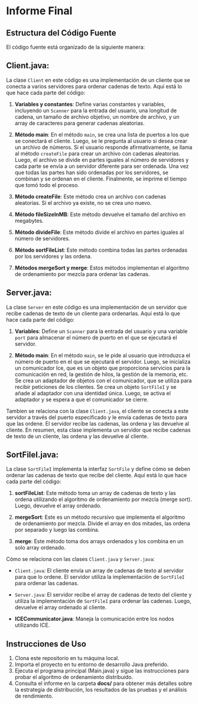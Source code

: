 # Informe Final



## Estructura del Código Fuente

El código fuente está organizado de la siguiente manera:

## **Client.java**:
  La clase `Client` en este código es una implementación de un cliente que se conecta a varios servidores para ordenar cadenas de texto. Aquí está lo que hace cada parte del código:

1. **Variables y constantes**: Define varias constantes y variables, incluyendo un `Scanner` para la entrada del usuario, una longitud de cadena, un tamaño de archivo objetivo, un nombre de archivo, y un array de caracteres para generar cadenas aleatorias.

2. **Método main**: En el método `main`, se crea una lista de puertos a los que se conectará el cliente. Luego, se le pregunta al usuario si desea crear un archivo de números. Si el usuario responde afirmativamente, se llama al método `createFile` para crear un archivo con cadenas aleatorias. Luego, el archivo se divide en partes iguales al número de servidores y cada parte se envía a un servidor diferente para ser ordenada. Una vez que todas las partes han sido ordenadas por los servidores, se combinan y se ordenan en el cliente. Finalmente, se imprime el tiempo que tomó todo el proceso.

3. **Método createFile**: Este método crea un archivo con cadenas aleatorias. Si el archivo ya existe, no se crea uno nuevo.

4. **Método fileSizeInMB**: Este método devuelve el tamaño del archivo en megabytes.

5. **Método divideFile**: Este método divide el archivo en partes iguales al número de servidores.

6. **Método sortFileList**: Este método combina todas las partes ordenadas por los servidores y las ordena.

7. **Métodos mergeSort y merge**: Estos métodos implementan el algoritmo de ordenamiento por mezcla para ordenar las cadenas.

## **Server.java**:
  La clase `Server` en este código es una implementación de un servidor que recibe cadenas de texto de un cliente para ordenarlas. Aquí está lo que hace cada parte del código:

1. **Variables**: Define un `Scanner` para la entrada del usuario y una variable `port` para almacenar el número de puerto en el que se ejecutará el servidor.

2. **Método main**: En el método `main`, se le pide al usuario que introduzca el número de puerto en el que se ejecutará el servidor. Luego, se inicializa un comunicador Ice, que es un objeto que proporciona servicios para la comunicación en red, la gestión de hilos, la gestión de la memoria, etc. Se crea un adaptador de objetos con el comunicador, que se utiliza para recibir peticiones de los clientes. Se crea un objeto `SortFileI` y se añade al adaptador con una identidad única. Luego, se activa el adaptador y se espera a que el comunicador se cierre.

Tambien se relaciona con la clase `Client.java`, el cliente se conecta a este servidor a través del puerto especificado y le envía cadenas de texto para que las ordene. El servidor recibe las cadenas, las ordena y las devuelve al cliente. En resumen, esta clase implementa un servidor que recibe cadenas de texto de un cliente, las ordena y las devuelve al cliente.

## **SortFileI.java**:
  La clase `SortFileI` implementa la interfaz `SortFile` y define cómo se deben ordenar las cadenas de texto que recibe del cliente. Aquí está lo que hace cada parte del código:

1. **sortFileList**: Este método toma un array de cadenas de texto y las ordena utilizando el algoritmo de ordenamiento por mezcla (merge sort). Luego, devuelve el array ordenado.

2. **mergeSort**: Este es un método recursivo que implementa el algoritmo de ordenamiento por mezcla. Divide el array en dos mitades, las ordena por separado y luego las combina.

3. **merge**: Este método toma dos arrays ordenados y los combina en un solo array ordenado.

Cómo se relaciona con las clases `Client.java` y `Server.java`:

- `Client.java`: El cliente envía un array de cadenas de texto al servidor para que lo ordene. El servidor utiliza la implementación de `SortFileI` para ordenar las cadenas.

- `Server.java`: El servidor recibe el array de cadenas de texto del cliente y utiliza la implementación de `SortFileI` para ordenar las cadenas. Luego, devuelve el array ordenado al cliente.
  
- **ICECommunicator.java**: Maneja la comunicación entre los nodos utilizando ICE.

## Instrucciones de Uso

1. Clona este repositorio en tu máquina local.
2. Importa el proyecto en tu entorno de desarrollo Java preferido.
3. Ejecuta el programa principal (Main.java) y sigue las instrucciones para probar el algoritmo de ordenamiento distribuido.
4. Consulta el informe en la carpeta **docs/** para obtener más detalles sobre la estrategia de distribución, los resultados de las pruebas y el análisis de rendimiento.

